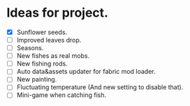 # Ideas for project.
- [x] Sunflower seeds.
- [ ] Improved leaves drop.
- [ ] Seasons.
- [ ] New fishes as real mobs.
- [ ] New fishing rods.
- [ ] Auto data&assets updater for fabric mod loader.
- [ ] New painting.
- [ ] Fluctuating temperature (And new setting to disable that). 
- [ ] Mini-game when catching fish.